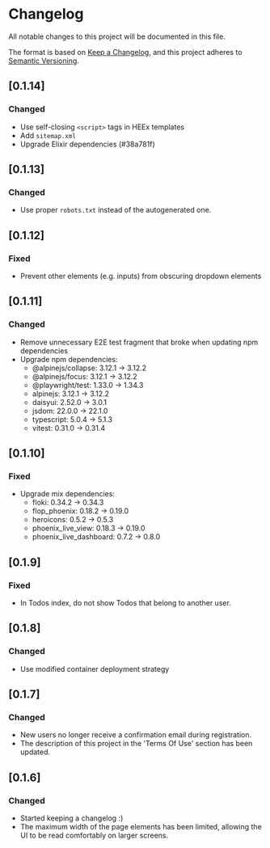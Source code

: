 # Changelog

All notable changes to this project will be documented in this file.

The format is based on [Keep a Changelog](https://keepachangelog.com/en/1.1.0/),
and this project adheres to [Semantic Versioning](https://semver.org/spec/v2.0.0.html).

## [0.1.14]

### Changed

- Use self-closing `<script>` tags in HEEx templates
- Add `sitemap.xml`
- Upgrade Elixir dependencies (#38a781f)

## [0.1.13]

### Changed

- Use proper `robots.txt` instead of the autogenerated one.

## [0.1.12]

### Fixed

- Prevent other elements (e.g. inputs) from obscuring dropdown elements

## [0.1.11]

### Changed

- Remove unnecessary E2E test fragment that broke when updating npm dependencies
- Upgrade npm dependencies:
  - @alpinejs/collapse: 3.12.1 -> 3.12.2
  - @alpinejs/focus: 3.12.1 -> 3.12.2
  - @playwright/test: 1.33.0 -> 1.34.3
  - alpinejs: 3.12.1 -> 3.12.2
  - daisyui: 2.52.0 -> 3.0.1
  - jsdom: 22.0.0 -> 22.1.0
  - typescript: 5.0.4 -> 5.1.3
  - vitest: 0.31.0 -> 0.31.4

## [0.1.10]

### Fixed

- Upgrade mix dependencies:
  - floki: 0.34.2 -> 0.34.3
  - flop_phoenix: 0.18.2 -> 0.19.0
  - heroicons: 0.5.2 -> 0.5.3
  - phoenix_live_view: 0.18.3 -> 0.19.0
  - phoenix_live_dashboard: 0.7.2 -> 0.8.0

## [0.1.9]

### Fixed

- In Todos index, do not show Todos that belong to another user.

## [0.1.8]

### Changed

- Use modified container deployment strategy

## [0.1.7]

### Changed

- New users no longer receive a confirmation email during registration.
- The description of this project in the 'Terms Of Use' section has been updated.

## [0.1.6]

### Changed

- Started keeping a changelog :)
- The maximum width of the page elements has been limited, allowing the UI to be read comfortably on larger screens.
